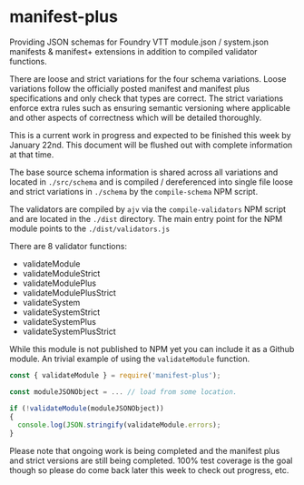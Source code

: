 # manifest-plus
Providing JSON schemas for Foundry VTT module.json / system.json manifests &amp; manifest+ extensions in addition to compiled validator functions.

There are loose and strict variations for the four schema variations. Loose variations follow the officially posted manifest and manifest plus specifications and only check that types are correct. The strict variations enforce extra rules such as ensuring semantic versioning where applicable and other aspects of correctness which will be detailed thoroughly. 

This is a current work in progress and expected to be finished this week by January 22nd. This document will be flushed out with complete information at that time.

The base source schema information is shared across all variations and located in `./src/schema` and is compiled / dereferenced into single file loose and strict variations in `./schema` by the `compile-schema` NPM script. 

The validators are compiled by `ajv` via the `compile-validators` NPM script and are located in the `./dist` directory. The main entry point for the NPM module points to the `./dist/validators.js`

There are 8 validator functions:
- validateModule
- validateModuleStrict
- validateModulePlus
- validateModulePlusStrict
- validateSystem
- validateSystemStrict
- validateSystemPlus
- validateSystemPlusStrict

While this module is not published to NPM yet you can include it as a Github module. An trivial example of using the `validateModule` function.

``` javascript
const { validateModule } = require('manifest-plus');

const moduleJSONObject = ... // load from some location.

if (!validateModule(moduleJSONObject))
{
  console.log(JSON.stringify(validateModule.errors);
}
```

Please note that ongoing work is being completed and the manifest plus and strict versions are still being completed. 100% test coverage is the goal though so please do come back later this week to check out progress, etc. 
